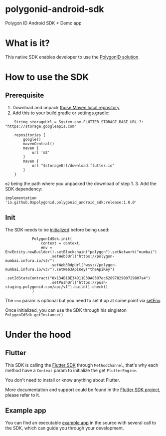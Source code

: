 # polygonid-android-sdk
Polygon ID Android SDK + Demo app

# What is it?
This native SDK enables developer to use the [PolygonID solution](https://polygon.technology/polygon-id).

# How to use the SDK
## Prerequisite
1. Download and unpack [those Maven local repository](https://repo1.maven.org/maven2/io/github/0xpolygonid/polygonid_flutter_wrapper/debug/1.0.2/debug-1.0.2.zip)
2. Add this to your build.gradle or settings.gradle:
```
    String storageUrl = System.env.FLUTTER_STORAGE_BASE_URL ?: "https://storage.googleapis.com"

    repositories {
        google()
        mavenCentral()
        maven {
            url 'm2'
        }
        maven {
            url "$storageUrl/download.flutter.io"
        }
    }
```
`m2` being the path where you unpacked the download of step 1.
3. Add the SDK dependency:
```
implementation 'io.github.0xpolygonid.polygonid_android_sdk:release:1.0.0'
```

## Init
The SDK needs to be [initialized](https://github.com/0xPolygonID/polygonid-android-sdk/blob/cb2e83d526ef100ddc65008167a004cce64df793/sdk/src/main/java/technology/polygon/polygonid_android_sdk/PolygonIdSdk.kt#L60) before being used:
```
            PolygonIdSdk.init(
                context = context,
                env = EnvEntity.newBuilder().setBlockchain("polygon").setNetwork("mumbai")
                    .setWeb3Url("https://polygon-mumbai.infura.io/v3/")
                    .setWeb3RdpUrl("wss://polygon-mumbai.infura.io/v3/").setWeb3ApiKey("theApiKey")
                    .setIdStateContract("0x134B1BE34911E39A8397ec6289782989729807a4")
                    .setPushUrl("https://push-staging.polygonid.com/api/v1").build().check()
            )
```
The `env` param is optional but you need to set it up at some point via [setEnv](https://github.com/0xPolygonID/polygonid-android-sdk/blob/cb2e83d526ef100ddc65008167a004cce64df793/sdk/src/main/java/technology/polygon/polygonid_android_sdk/PolygonIdSdk.kt#L264).

Once initialized, you can use the SDK through his singleton `PolygonIdSdk.getInstance()`

# Under the hood
## Flutter
This SDK is calling the [Flutter SDK](https://github.com/0xPolygonID/polygonid-flutter-sdk) through `MethodChannel`, that's why each method have a `Context` param to initialize the get `FlutterEngine`.

You don't need to install or know anything about Flutter.

More documentation and support could be found in the [Flutter SDK project](https://github.com/0xPolygonID/polygonid-flutter-sdk), please refer to it.

## Example app
You can find an executable [example app](https://github.com/0xPolygonID/polygonid-android-sdk/tree/main/app) in the source with several call to the SDK, which can guide you through your development.
